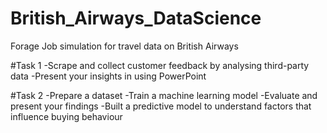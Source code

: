 # British_Airways_DataScience
Forage Job simulation for travel data on British Airways

#Task 1
-Scrape and collect customer feedback by analysing third-party data
-Present your insights in using PowerPoint


#Task 2
-Prepare a dataset
-Train a machine learning model
-Evaluate and present your findings
-Built a predictive model to understand factors that influence buying behaviour
